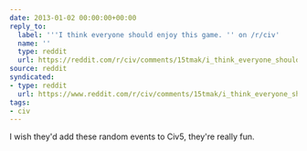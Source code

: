 ```yaml
---
date: 2013-01-02 00:00:00+00:00
reply_to:
  label: '''I think everyone should enjoy this game. '' on /r/civ'
  name: ''
  type: reddit
  url: https://reddit.com/r/civ/comments/15tmak/i_think_everyone_should_enjoy_this_game/
source: reddit
syndicated:
- type: reddit
  url: https://www.reddit.com/r/civ/comments/15tmak/i_think_everyone_should_enjoy_this_game/c7ppcs2/
tags:
- civ
---
```


I wish they'd add these random events to Civ5, they're really fun.